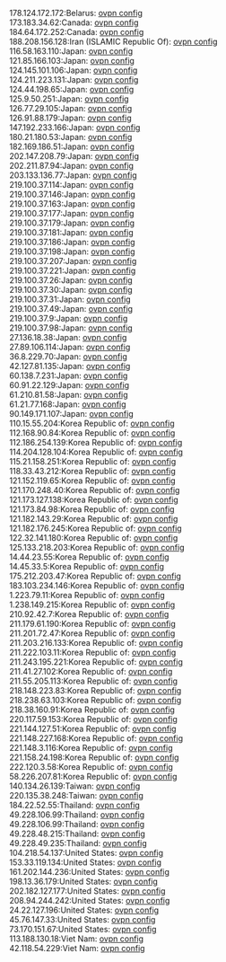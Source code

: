 178.124.172.172:Belarus: [ovpn config](vpn/178_124_172_172.ovpn)  
173.183.34.62:Canada: [ovpn config](vpn/173_183_34_62.ovpn)  
184.64.172.252:Canada: [ovpn config](vpn/184_64_172_252.ovpn)  
188.208.156.128:Iran (ISLAMIC Republic Of): [ovpn config](vpn/188_208_156_128.ovpn)  
116.58.163.110:Japan: [ovpn config](vpn/116_58_163_110.ovpn)  
121.85.166.103:Japan: [ovpn config](vpn/121_85_166_103.ovpn)  
124.145.101.106:Japan: [ovpn config](vpn/124_145_101_106.ovpn)  
124.211.223.131:Japan: [ovpn config](vpn/124_211_223_131.ovpn)  
124.44.198.65:Japan: [ovpn config](vpn/124_44_198_65.ovpn)  
125.9.50.251:Japan: [ovpn config](vpn/125_9_50_251.ovpn)  
126.77.29.105:Japan: [ovpn config](vpn/126_77_29_105.ovpn)  
126.91.88.179:Japan: [ovpn config](vpn/126_91_88_179.ovpn)  
147.192.233.166:Japan: [ovpn config](vpn/147_192_233_166.ovpn)  
180.21.180.53:Japan: [ovpn config](vpn/180_21_180_53.ovpn)  
182.169.186.51:Japan: [ovpn config](vpn/182_169_186_51.ovpn)  
202.147.208.79:Japan: [ovpn config](vpn/202_147_208_79.ovpn)  
202.211.87.94:Japan: [ovpn config](vpn/202_211_87_94.ovpn)  
203.133.136.77:Japan: [ovpn config](vpn/203_133_136_77.ovpn)  
219.100.37.114:Japan: [ovpn config](vpn/219_100_37_114.ovpn)  
219.100.37.146:Japan: [ovpn config](vpn/219_100_37_146.ovpn)  
219.100.37.163:Japan: [ovpn config](vpn/219_100_37_163.ovpn)  
219.100.37.177:Japan: [ovpn config](vpn/219_100_37_177.ovpn)  
219.100.37.179:Japan: [ovpn config](vpn/219_100_37_179.ovpn)  
219.100.37.181:Japan: [ovpn config](vpn/219_100_37_181.ovpn)  
219.100.37.186:Japan: [ovpn config](vpn/219_100_37_186.ovpn)  
219.100.37.198:Japan: [ovpn config](vpn/219_100_37_198.ovpn)  
219.100.37.207:Japan: [ovpn config](vpn/219_100_37_207.ovpn)  
219.100.37.221:Japan: [ovpn config](vpn/219_100_37_221.ovpn)  
219.100.37.26:Japan: [ovpn config](vpn/219_100_37_26.ovpn)  
219.100.37.30:Japan: [ovpn config](vpn/219_100_37_30.ovpn)  
219.100.37.31:Japan: [ovpn config](vpn/219_100_37_31.ovpn)  
219.100.37.49:Japan: [ovpn config](vpn/219_100_37_49.ovpn)  
219.100.37.9:Japan: [ovpn config](vpn/219_100_37_9.ovpn)  
219.100.37.98:Japan: [ovpn config](vpn/219_100_37_98.ovpn)  
27.136.18.38:Japan: [ovpn config](vpn/27_136_18_38.ovpn)  
27.89.106.114:Japan: [ovpn config](vpn/27_89_106_114.ovpn)  
36.8.229.70:Japan: [ovpn config](vpn/36_8_229_70.ovpn)  
42.127.81.135:Japan: [ovpn config](vpn/42_127_81_135.ovpn)  
60.138.7.231:Japan: [ovpn config](vpn/60_138_7_231.ovpn)  
60.91.22.129:Japan: [ovpn config](vpn/60_91_22_129.ovpn)  
61.210.81.58:Japan: [ovpn config](vpn/61_210_81_58.ovpn)  
61.21.77.168:Japan: [ovpn config](vpn/61_21_77_168.ovpn)  
90.149.171.107:Japan: [ovpn config](vpn/90_149_171_107.ovpn)  
110.15.55.204:Korea Republic of: [ovpn config](vpn/110_15_55_204.ovpn)  
112.168.90.84:Korea Republic of: [ovpn config](vpn/112_168_90_84.ovpn)  
112.186.254.139:Korea Republic of: [ovpn config](vpn/112_186_254_139.ovpn)  
114.204.128.104:Korea Republic of: [ovpn config](vpn/114_204_128_104.ovpn)  
115.21.158.251:Korea Republic of: [ovpn config](vpn/115_21_158_251.ovpn)  
118.33.43.212:Korea Republic of: [ovpn config](vpn/118_33_43_212.ovpn)  
121.152.119.65:Korea Republic of: [ovpn config](vpn/121_152_119_65.ovpn)  
121.170.248.40:Korea Republic of: [ovpn config](vpn/121_170_248_40.ovpn)  
121.173.127.138:Korea Republic of: [ovpn config](vpn/121_173_127_138.ovpn)  
121.173.84.98:Korea Republic of: [ovpn config](vpn/121_173_84_98.ovpn)  
121.182.143.29:Korea Republic of: [ovpn config](vpn/121_182_143_29.ovpn)  
121.182.176.245:Korea Republic of: [ovpn config](vpn/121_182_176_245.ovpn)  
122.32.141.180:Korea Republic of: [ovpn config](vpn/122_32_141_180.ovpn)  
125.133.218.203:Korea Republic of: [ovpn config](vpn/125_133_218_203.ovpn)  
14.44.23.55:Korea Republic of: [ovpn config](vpn/14_44_23_55.ovpn)  
14.45.33.5:Korea Republic of: [ovpn config](vpn/14_45_33_5.ovpn)  
175.212.203.47:Korea Republic of: [ovpn config](vpn/175_212_203_47.ovpn)  
183.103.234.146:Korea Republic of: [ovpn config](vpn/183_103_234_146.ovpn)  
1.223.79.11:Korea Republic of: [ovpn config](vpn/1_223_79_11.ovpn)  
1.238.149.215:Korea Republic of: [ovpn config](vpn/1_238_149_215.ovpn)  
210.92.42.7:Korea Republic of: [ovpn config](vpn/210_92_42_7.ovpn)  
211.179.61.190:Korea Republic of: [ovpn config](vpn/211_179_61_190.ovpn)  
211.201.72.47:Korea Republic of: [ovpn config](vpn/211_201_72_47.ovpn)  
211.203.216.133:Korea Republic of: [ovpn config](vpn/211_203_216_133.ovpn)  
211.222.103.11:Korea Republic of: [ovpn config](vpn/211_222_103_11.ovpn)  
211.243.195.221:Korea Republic of: [ovpn config](vpn/211_243_195_221.ovpn)  
211.41.27.102:Korea Republic of: [ovpn config](vpn/211_41_27_102.ovpn)  
211.55.205.113:Korea Republic of: [ovpn config](vpn/211_55_205_113.ovpn)  
218.148.223.83:Korea Republic of: [ovpn config](vpn/218_148_223_83.ovpn)  
218.238.63.103:Korea Republic of: [ovpn config](vpn/218_238_63_103.ovpn)  
218.38.160.91:Korea Republic of: [ovpn config](vpn/218_38_160_91.ovpn)  
220.117.59.153:Korea Republic of: [ovpn config](vpn/220_117_59_153.ovpn)  
221.144.127.51:Korea Republic of: [ovpn config](vpn/221_144_127_51.ovpn)  
221.148.227.168:Korea Republic of: [ovpn config](vpn/221_148_227_168.ovpn)  
221.148.3.116:Korea Republic of: [ovpn config](vpn/221_148_3_116.ovpn)  
221.158.24.198:Korea Republic of: [ovpn config](vpn/221_158_24_198.ovpn)  
222.120.3.58:Korea Republic of: [ovpn config](vpn/222_120_3_58.ovpn)  
58.226.207.81:Korea Republic of: [ovpn config](vpn/58_226_207_81.ovpn)  
140.134.26.139:Taiwan: [ovpn config](vpn/140_134_26_139.ovpn)  
220.135.38.248:Taiwan: [ovpn config](vpn/220_135_38_248.ovpn)  
184.22.52.55:Thailand: [ovpn config](vpn/184_22_52_55.ovpn)  
49.228.106.99:Thailand: [ovpn config](vpn/49_228_106_99.ovpn)  
49.228.106.99:Thailand: [ovpn config](vpn/49_228_106_99.ovpn)  
49.228.48.215:Thailand: [ovpn config](vpn/49_228_48_215.ovpn)  
49.228.49.235:Thailand: [ovpn config](vpn/49_228_49_235.ovpn)  
104.218.54.137:United States: [ovpn config](vpn/104_218_54_137.ovpn)  
153.33.119.134:United States: [ovpn config](vpn/153_33_119_134.ovpn)  
161.202.144.236:United States: [ovpn config](vpn/161_202_144_236.ovpn)  
198.13.36.179:United States: [ovpn config](vpn/198_13_36_179.ovpn)  
202.182.127.177:United States: [ovpn config](vpn/202_182_127_177.ovpn)  
208.94.244.242:United States: [ovpn config](vpn/208_94_244_242.ovpn)  
24.22.127.196:United States: [ovpn config](vpn/24_22_127_196.ovpn)  
45.76.147.33:United States: [ovpn config](vpn/45_76_147_33.ovpn)  
73.170.151.67:United States: [ovpn config](vpn/73_170_151_67.ovpn)  
113.188.130.18:Viet Nam: [ovpn config](vpn/113_188_130_18.ovpn)  
42.118.54.229:Viet Nam: [ovpn config](vpn/42_118_54_229.ovpn)  
